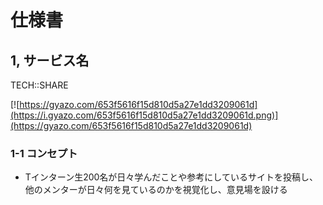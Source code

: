 # 仕様書
## 1, サービス名
TECH::SHARE

[![https://gyazo.com/653f5616f15d810d5a27e1dd3209061d](https://i.gyazo.com/653f5616f15d810d5a27e1dd3209061d.png)](https://gyazo.com/653f5616f15d810d5a27e1dd3209061d)

### 1-1 コンセプト
- Tインターン生200名が日々学んだことや参考にしているサイトを投稿し、他のメンターが日々何を見ているのかを視覚化し、意見場を設ける
